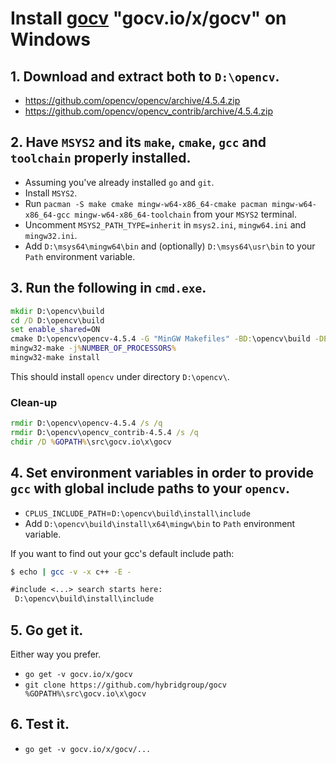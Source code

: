 # Install [gocv](https://github.com/hybridgroup/gocv) "gocv.io/x/gocv" on Windows

## 1. Download and extract both to `D:\opencv`.
- https://github.com/opencv/opencv/archive/4.5.4.zip
- https://github.com/opencv/opencv_contrib/archive/4.5.4.zip

## 2. Have `MSYS2` and its `make`, `cmake`, `gcc` and `toolchain` properly installed.
- Assuming you've already installed `go` and `git`.
- Install `MSYS2`.
- Run `pacman -S make cmake mingw-w64-x86_64-cmake pacman mingw-w64-x86_64-gcc mingw-w64-x86_64-toolchain` from your `MSYS2` terminal.
- Uncomment `MSYS2_PATH_TYPE=inherit` in `msys2.ini`, `mingw64.ini` and `mingw32.ini`.
- Add `D:\msys64\mingw64\bin` and (optionally) `D:\msys64\usr\bin` to your `Path` environment variable.

## 3. Run the following in `cmd.exe`.
```cmd
mkdir D:\opencv\build
cd /D D:\opencv\build
set enable_shared=ON
cmake D:\opencv\opencv-4.5.4 -G "MinGW Makefiles" -BD:\opencv\build -DENABLE_CXX11=ON -DOPENCV_EXTRA_MODULES_PATH=D:\opencv\opencv_contrib-4.5.4\modules -DBUILD_SHARED_LIBS=%enable_shared% -DWITH_IPP=OFF -DWITH_MSMF=OFF -DBUILD_EXAMPLES=OFF -DBUILD_TESTS=OFF -DBUILD_PERF_TESTS=OFF -DBUILD_opencv_java=OFF -DBUILD_opencv_python=OFF -DBUILD_opencv_python2=OFF -DBUILD_opencv_python3=OFF -DBUILD_DOCS=OFF -DENABLE_PRECOMPILED_HEADERS=OFF -DBUILD_opencv_saliency=OFF -DBUILD_opencv_wechat_qrcode=OFF -DCPU_DISPATCH= -DOPENCV_GENERATE_PKGCONFIG=ON -DWITH_OPENCL_D3D11_NV=OFF -DOPENCV_ALLOCATOR_STATS_COUNTER_TYPE=int64_t -Wno-dev
mingw32-make -j%NUMBER_OF_PROCESSORS%
mingw32-make install
```
This should install `opencv` under directory `D:\opencv\`.
### Clean-up
```cmd
rmdir D:\opencv\opencv-4.5.4 /s /q
rmdir D:\opencv\opencv_contrib-4.5.4 /s /q
chdir /D %GOPATH%\src\gocv.io\x\gocv
```

## 4. Set environment variables in order to provide `gcc` with global include paths to your `opencv`.
- `CPLUS_INCLUDE_PATH`=`D:\opencv\build\install\include`
- Add `D:\opencv\build\install\x64\mingw\bin` to `Path` environment variable.

If you want to find out your gcc's default include path:
```bash
$ echo | gcc -v -x c++ -E -
```
```txt
#include <...> search starts here:
 D:\opencv\build\install\include
```

## 5. Go get it.
Either way you prefer.
- `go get -v gocv.io/x/gocv`
- `git clone https://github.com/hybridgroup/gocv %GOPATH%\src\gocv.io\x\gocv`

## 6. Test it.
- `go get -v gocv.io/x/gocv/...`
